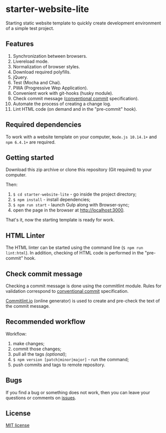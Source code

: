 # starter-website-lite
Starting static website template to quickly create development environment of a simple test project.
## Features
1. Synchronization between browsers.
2. Livereload mode.
3. Normalization of browser styles.
4. Download required polyfills.
5. jQuery.
6. Test (Mocha and Chai).
7. PWA (Progressive Wep Application).
8. Convenient work with git-hooks (husky module).
9. Check commit message ([conventional commit](https://www.conventionalcommits.org) specification).
10. Automate the process of creating a change log.
11. Lint HTML code (on demand and in the "pre-commit" hook).
## Required dependencies
To work with a website template on your computer, `Node.js 10.14.1+` and `npm 6.4.1+` are required.
## Getting started
Download this zip archive or clone this repository (Git required) to your computer.

Then:
1. `$ cd starter-website-lite` - go inside the project directory;
2. `$ npm install` - install dependencies;
3. `$ npm run start` - launch Gulp along with Browser-sync;
4. open the page in the browser at [http://localhost:3000](http://localhost:3000).

That's it, now the starting template is ready for work.
## HTML Linter
The HTML linter can be started using the command line (`$ npm run lint:html`). In addition, checking of HTML code is performed in the "pre-commit" hook.
## Check commit message
Checking a commit message is done using the commitlint module. Rules for validation correspond to [conventional commit](https://www.conventionalcommits.org) specification.

[Commitlint.io](https://commitlint.io) (online generator) is used to create and pre-check the text of the commit message.
## Recommended workflow
Workflow:
1. make changes;
2. commit those changes;
3. pull all the tags _(optional)_;
4. `$ npm version [patch|minor|major]` - run the command;
5. push commits and tags to remote repository.
## Bugs
If you find a bug or something does not work, then you can leave your questions or comments on [issues](https://github.com/ecmatonix/starter-website-lite/issues).
## License
[MIT license](https://github.com/ecmatonix/starter-website-lite/blob/master/LICENSE)